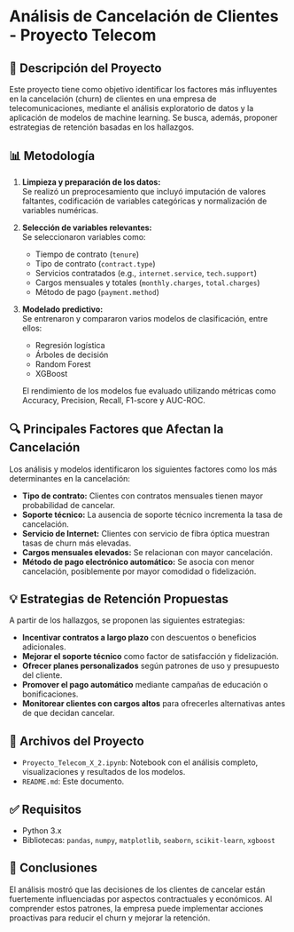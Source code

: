 # Análisis de Cancelación de Clientes - Proyecto Telecom

## 📄 Descripción del Proyecto

Este proyecto tiene como objetivo identificar los factores más influyentes en la cancelación (churn) de clientes en una empresa de telecomunicaciones, mediante el análisis exploratorio de datos y la aplicación de modelos de machine learning. Se busca, además, proponer estrategias de retención basadas en los hallazgos.

## 📊 Metodología

1. **Limpieza y preparación de los datos:**  
   Se realizó un preprocesamiento que incluyó imputación de valores faltantes, codificación de variables categóricas y normalización de variables numéricas.

2. **Selección de variables relevantes:**  
   Se seleccionaron variables como:
   - Tiempo de contrato (`tenure`)
   - Tipo de contrato (`contract.type`)
   - Servicios contratados (e.g., `internet.service`, `tech.support`)
   - Cargos mensuales y totales (`monthly.charges`, `total.charges`)
   - Método de pago (`payment.method`)

3. **Modelado predictivo:**  
   Se entrenaron y compararon varios modelos de clasificación, entre ellos:
   - Regresión logística
   - Árboles de decisión
   - Random Forest
   - XGBoost

   El rendimiento de los modelos fue evaluado utilizando métricas como Accuracy, Precision, Recall, F1-score y AUC-ROC.

## 🔍 Principales Factores que Afectan la Cancelación

Los análisis y modelos identificaron los siguientes factores como los más determinantes en la cancelación:

- **Tipo de contrato:** Clientes con contratos mensuales tienen mayor probabilidad de cancelar.
- **Soporte técnico:** La ausencia de soporte técnico incrementa la tasa de cancelación.
- **Servicio de Internet:** Clientes con servicio de fibra óptica muestran tasas de churn más elevadas.
- **Cargos mensuales elevados:** Se relacionan con mayor cancelación.
- **Método de pago electrónico automático:** Se asocia con menor cancelación, posiblemente por mayor comodidad o fidelización.

## 💡 Estrategias de Retención Propuestas

A partir de los hallazgos, se proponen las siguientes estrategias:

- **Incentivar contratos a largo plazo** con descuentos o beneficios adicionales.
- **Mejorar el soporte técnico** como factor de satisfacción y fidelización.
- **Ofrecer planes personalizados** según patrones de uso y presupuesto del cliente.
- **Promover el pago automático** mediante campañas de educación o bonificaciones.
- **Monitorear clientes con cargos altos** para ofrecerles alternativas antes de que decidan cancelar.

## 📁 Archivos del Proyecto

- `Proyecto_Telecom_X_2.ipynb`: Notebook con el análisis completo, visualizaciones y resultados de los modelos.
- `README.md`: Este documento.

## ✅ Requisitos

- Python 3.x
- Bibliotecas: `pandas`, `numpy`, `matplotlib`, `seaborn`, `scikit-learn`, `xgboost`

## 🧠 Conclusiones

El análisis mostró que las decisiones de los clientes de cancelar están fuertemente influenciadas por aspectos contractuales y económicos. Al comprender estos patrones, la empresa puede implementar acciones proactivas para reducir el churn y mejorar la retención.